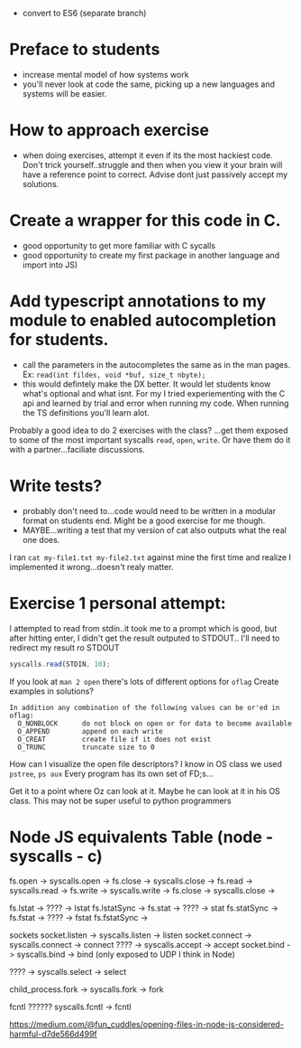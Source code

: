 - convert to ES6 (separate branch)

# Preface to students
- increase mental model of how systems work
- you'll never look at code the same, picking up a new languages and systems will be easier. 


# How to approach exercise
- when doing exercises, attempt it even if its the most hackiest code. Don't trick yourself..struggle
  and then when you view it your brain will have a reference point to correct.
  Advise dont just passively accept my solutions.

# Create a wrapper for this code in C.
  - good opportunity to get more familiar with C sycalls
  - good opportunity to create my first package in another language and import into JS)

# Add typescript annotations to my module to enabled autocompletion for students.
- call the parameters in the autocompletes the same as in the man pages. Ex: `read(int fildes, void *buf, size_t nbyte);`
- this would defintely make the DX better. It would let students know what's optional and what isnt. For my I tried experiementing with the C api and learned by trial and error when running my code.
When running the TS definitions you'll learn alot.


Probably a good idea to do 2 exercises with the class? ...get them exposed to some of the most
important syscalls `read`, `open`, `write`. Or have them do it with a partner...faciliate discussions.

# Write tests?
- probably don't need to...code would need to be written in a modular format on students end. Might be a good exercise for me though.
- MAYBE...writing a test that my version of cat also outputs what the real one does.

I ran `cat my-file1.txt my-file2.txt` against mine the first time and realize I implemented it wrong...doesn't realy matter.





# Exercise 1 personal attempt:
I attempted to read from stdin..it took me to a prompt which is good, but after hitting 
enter, I didn't get the result outputed to STDOUT.. I'll need to redirect my result ro STDOUT
```js
syscalls.read(STDIN, 10);
```

If you look at `man 2 open` there's lots of different options for `oflag`
Create examples in solutions?
```
In addition any combination of the following values can be or'ed in oflag:
  O_NONBLOCK      do not block on open or for data to become available
  O_APPEND        append on each write
  O_CREAT         create file if it does not exist
  O_TRUNC         truncate size to 0
```

How can I visualize the open file descriptors? I know in OS class we used `pstree`, `ps aux`
Every program has its own set of FD;s...



Get it to a point where Oz can look at it. Maybe he can look at it in his OS class.
This may not be super useful to python programmers












# Node JS equivalents Table (node - syscalls - c)
fs.open   -> syscalls.open  ->
fs.close  -> syscalls.close ->
fs.read   -> syscalls.read  ->
fs.write  -> syscalls.write ->
fs.close  -> syscalls.close ->


fs.lstat      -> ???? -> lstat
fs.lstatSync  ->
fs.stat       -> ???? -> stat
fs.statSync   -> 
fs.fstat      -> ???? -> fstat
fs.fstatSync  ->

sockets
socket.listen   -> syscalls.listen  -> listen
socket.connect  -> syscalls.connect -> connect
????            -> syscalls.accept  -> accept
socket.bind     -> syscalls.bind    -> bind (only exposed to UDP I think in Node)



????      -> syscalls.select  -> select


child_process.fork  -> syscalls.fork -> fork

fcntl
??????    syscalls.fcntl -> fcntl




https://medium.com/@fun_cuddles/opening-files-in-node-js-considered-harmful-d7de566d499f